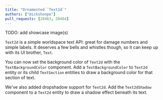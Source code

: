 ```yaml
---
title: "Ornamented `Text2d`"
authors: ["@ickshonpe"]
pull_requests: [20463, 20464]
---
```


TODO: add showcase image(s)

`Text2d` is a simple worldspace text API: great for damage numbers and simple labels.
It deserves a few bells and whistles though, so it can keep up with its UI brother, `Text`.

You can now set the background color of `Text2d` with the `TextBackgroundColor` component.
Add a `TextBackgroundColor` to `Text2d` entity or its child `TextSection` entities to draw a background color for that section of text.

We've also added dropshadow support for `Text2d`. Add the `Text2dShadow` component to a `Text2d` entity to draw a shadow effect beneath its text.
